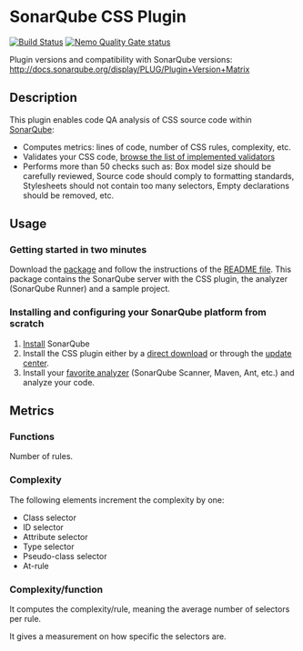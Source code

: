 SonarQube CSS Plugin
====================
[![Build Status](https://api.travis-ci.org/SonarQubeCommunity/sonar-css.svg)](https://travis-ci.org/SonarQubeCommunity/sonar-css) [![Nemo Quality Gate status](https://nemo.sonarqube.org/api/badges/gate?key=org.codehaus.sonar-plugins.css%3Acss)](https://nemo.sonarqube.org/overview?id=org.codehaus.sonar-plugins.css%3Acss)

Plugin versions and compatibility with SonarQube versions:
http://docs.sonarqube.org/display/PLUG/Plugin+Version+Matrix

## Description
This plugin enables code QA analysis of CSS source code within [SonarQube](http://www.sonarqube.org):

 * Computes metrics: lines of code, number of CSS rules, complexity, etc.
 * Validates your CSS code, [browse the list of implemented validators](http://htmlpreview.github.io/?https://github.com/SonarCommunity/sonar-css/blob/master/doc/validators.html) 
 * Performs more than 50 checks such as: Box model size should be carefully reviewed, Source code should comply to formatting standards, Stylesheets should not contain too many selectors, Empty declarations should be removed, etc.

## Usage
### Getting started in two minutes
Download the [package](https://github.com/racodond/package-test-sonarqube-css/archive/master.zip) and follow the instructions of the [README file](https://github.com/racodond/package-test-sonarqube-css/blob/master/README.md).
This package contains the SonarQube server with the CSS plugin, the analyzer (SonarQube Runner) and a sample project.

### Installing and configuring your SonarQube platform from scratch
1. [Install](http://docs.sonarqube.org/display/SONAR/Setup+and+Upgrade) SonarQube
2. Install the CSS plugin either by a [direct download](https://github.com/SonarQubeCommunity/sonar-css/releases) or through the [update center](http://docs.sonarqube.org/display/SONAR/Update+Center).
3. Install your [favorite analyzer](http://docs.sonarqube.org/display/SONAR/Analyzing+Source+Code#AnalyzingSourceCode-RunningAnalysis) (SonarQube Scanner, Maven, Ant, etc.) and analyze your code.

## Metrics
### Functions
Number of rules.

### Complexity
The following elements increment the complexity by one:

* Class selector
* ID selector
* Attribute selector
* Type selector
* Pseudo-class selector
* At-rule

### Complexity/function
It computes the complexity/rule, meaning the average number of selectors per rule.

It gives a measurement on how specific the selectors are.
